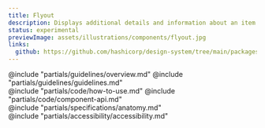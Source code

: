 ```yaml
---
title: Flyout
description: Displays additional details and information about an item or object overlaid on the main page content.
status: experimental
previewImage: assets/illustrations/components/flyout.jpg
links:
  github: https://github.com/hashicorp/design-system/tree/main/packages/components/addon/components/hds/flyout
---
```


<section data-tab="Guidelines">
  @include "partials/guidelines/overview.md"
  @include "partials/guidelines/guidelines.md"
</section>

<section data-tab="Code">
  @include "partials/code/how-to-use.md"
  @include "partials/code/component-api.md"
</section>

<section data-tab="Specifications">
  @include "partials/specifications/anatomy.md"
</section>

<section data-tab="Accessibility">
  @include "partials/accessibility/accessibility.md"
</section>